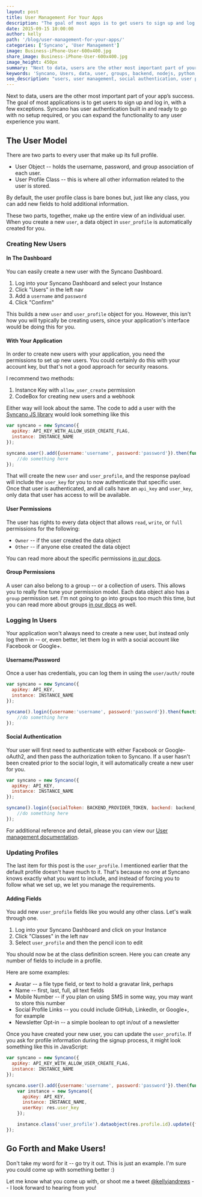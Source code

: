 ```yaml
---
layout: post
title: User Management For Your Apps
description: "The goal of most apps is to get users to sign up and log in, with a few exceptions. Syncano has user authentication built in and ready to go without setup."
date: 2015-09-15 10:00:00
author: kelly
path: '/blog/user-management-for-your-apps/'
categories: ['Syncano', 'User Management']
image: Business-iPhone-User-600x400.jpg
share_image: Business-iPhone-User-600x400.jpg
image_height: 450px
summary: "Next to data, users are the other most important part of your app’s success. The goal of most applications is to get users..."
keywords: 'Syncano, Users, data, user, groups, backend, nodejs, python, ruby'
seo_description: "users, user management, social authentication, user profiles, applications"
---
```


Next to data, users are the other most important part of your app’s success. The goal of most applications is to get users to sign up and log in, with a few exceptions. Syncano has user authentication built in and ready to go with no setup required, or you can expand the functionality to any user experience you want.

## The User Model

There are two parts to every user that make up its full profile.

+ User Object -- holds the username, password, and group association of each user.
+ User Profile Class -- this is where all other information related to the user is stored.

By default, the user profile class is bare bones but, just like any class, you can add new fields to hold additional information.

These two parts, together, make up the entire view of an individual user. When you create a new `user`, a data object in `user_profile` is automatically created for you.

### Creating New Users

#### In The Dashboard
You can easily create a new user with the Syncano Dashboard.

1. Log into your Syncano Dashboard and select your Instance
2. Click "Users" in the left nav
3. Add a `username` and `password`
4. Click "Confirm"

This builds a new `user` and `user_profile` object for you. However, this isn't how you will typically be creating users, since your application's interface would be doing this for you.

#### With Your Application
In order to create new users with your application, you need the permissions to set up new users. You could certainly do this with your account key, but that's not a good approach for security reasons.

I recommend two methods:

1. Instance Key with `allow_user_create` permission
2. CodeBox for creating new users and a webhook

Either way will look about the same. The code to add a user with the [Syncano JS library]() would look something like this

```javascript
var syncano = new Syncano({
  apiKey: API_KEY_WITH_ALLOW_USER_CREATE_FLAG,
  instance: INSTANCE_NAME
});

syncano.user().add({username:'username', password:'password'}).then(function(res) {
	//do something here
});
```

That will create the new `user` and `user_profile`, and the response payload will include the `user_key` for you to now authenticate that specific user.  Once that user is authenticated, and all calls have an `api_key` and `user_key`, only data that user has access to will be available.

#### User Permissions
The user has rights to every data object that allows `read`, `write`, or `full` permissions for the following:

+ `Owner` -- if the user created the data object
+ `Other` -- if anyone else created the data object

You can read more about the specific permissions [in our docs](http://docs.syncano.io/docs/permissions).

#### Group Permissions
A user can also belong to a group -- or a collection of users.  This allows you to really fine tune your permission model. Each data object also has a `group` permission set.  I'm not going to go into groups too much this time, but you can read more about groups [in our docs](http://docs.syncano.io/docs/groups) as well.

### Logging In Users
Your application won't always need to create a new user, but instead only log them in -- or, even better, let them log in with a social account like Facebook or Google+.

#### Username/Password
Once a user has credentials, you can log them in using the `user/auth/` route
 
```javascript
var syncano = new Syncano({
  apiKey: API_KEY,
  instance: INSTANCE_NAME
});

syncano().login({username:'username', password:'password'}).then(function(res) {
	//do something here
});
```

#### Social Authentication
Your user will first need to authenticate with either Facebook or Google-oAuth2, and then pass the authorization token to Syncano. If a user hasn't been created prior to the social login, it will automatically create a new user for you.

```javascript
var syncano = new Syncano({
  apiKey: API_KEY,
  instance: INSTANCE_NAME
});

syncano().login({socialToken: BACKEND_PROVIDER_TOKEN, backend: backend_name}).then(function(res) {
	//do something here
});
```

For additional reference and detail, please you can view our [User management documentation](http://docs.syncano.io/docs/user-management).

### Updating Profiles
The last item for this post is the `user_profile`. I mentioned earlier that the default profile doesn't have much to it. That's because no one at Syncano knows exactly what you want to include, and instead of forcing you to follow what we set up, we let you manage the requirements.

#### Adding Fields
You add new `user_profile` fields like you would any other class.  Let's walk through one.

1. Log into your Syncano Dashboard and click on your Instance
2. Click "Classes"  in the left nav
3. Select `user_profile` and then the pencil icon to edit

You should now be at the class definition screen. Here you can create any number of fields to include in a profile.

Here are some examples:

+ Avatar -- a file type field, or text to hold a gravatar link, perhaps
+ Name -- first, last, full, all text fields
+ Mobile Number -- if you plan on using SMS in some way, you may want to store this number
+ Social Profile Links -- you could include GitHub, LinkedIn, or Google+, for example
+ Newsletter Opt-in -- a simple boolean to opt in/out of a newsletter

Once you have created your new user, you can update the `user_profile`. If you ask for profile information during the signup process, it might look something like this in JavaScript:

```javascript
var syncano = new Syncano({
  apiKey: API_KEY_WITH_ALLOW_USER_CREATE_FLAG,
  instance: INSTANCE_NAME
});

syncano.user().add({username:'username', password:'password'}).then(function(res) {
	var instance = new Syncano({
	  apiKey: API_KEY,
	  instance: INSTANCE_NAME,
	  userKey: res.user_key
	});

	instance.class('user_profile').dataobject(res.profile.id).update({firstName: 'Kelly', lastName: 'Andrews'})
});

```

## Go Forth and Make Users!
Don't take my word for it -- go try it out. This is just an example. I'm sure you could come up with something better :)

Let me know what you come up with, or shoot me a tweet [@kellyjandrews](https://twitter.com/kellyjandrews) -- I look forward to hearing from you!
